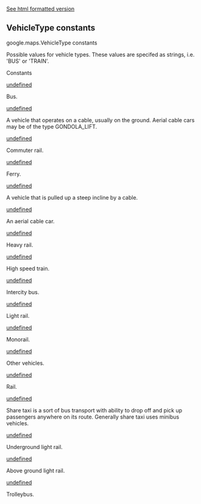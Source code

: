 [See html formatted version](https://huasofoundries.github.io/google-maps-documentation/VehicleType.html)

VehicleType constants
---------------------

google.maps.VehicleType constants

Possible values for vehicle types. These values are specifed as strings, i.e. 'BUS' or 'TRAIN'.

Constants

[undefined](#VehicleType.BUS)

Bus.

[undefined](#VehicleType.CABLE_CAR)

A vehicle that operates on a cable, usually on the ground. Aerial cable cars may be of the type GONDOLA\_LIFT.

[undefined](#VehicleType.COMMUTER_TRAIN)

Commuter rail.

[undefined](#VehicleType.FERRY)

Ferry.

[undefined](#VehicleType.FUNICULAR)

A vehicle that is pulled up a steep incline by a cable.

[undefined](#VehicleType.GONDOLA_LIFT)

An aerial cable car.

[undefined](#VehicleType.HEAVY_RAIL)

Heavy rail.

[undefined](#VehicleType.HIGH_SPEED_TRAIN)

High speed train.

[undefined](#VehicleType.INTERCITY_BUS)

Intercity bus.

[undefined](#VehicleType.METRO_RAIL)

Light rail.

[undefined](#VehicleType.MONORAIL)

Monorail.

[undefined](#VehicleType.OTHER)

Other vehicles.

[undefined](#VehicleType.RAIL)

Rail.

[undefined](#VehicleType.SHARE_TAXI)

Share taxi is a sort of bus transport with ability to drop off and pick up passengers anywhere on its route. Generally share taxi uses minibus vehicles.

[undefined](#VehicleType.SUBWAY)

Underground light rail.

[undefined](#VehicleType.TRAM)

Above ground light rail.

[undefined](#VehicleType.TROLLEYBUS)

Trolleybus.